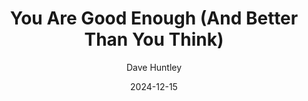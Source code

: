 ---
title: "You Are Good Enough (And Better Than You Think)"
date: 2024-12-15
description: "Why we struggle to accept praise, and how to overcome the constant feeling of not being good enough"
author: "Dave Huntley"
featured: true
---